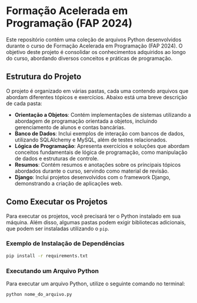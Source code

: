 # Formação Acelerada em Programação (FAP 2024)

Este repositório contém uma coleção de arquivos Python desenvolvidos durante o curso de Formação Acelerada em Programação (FAP 2024). O objetivo deste projeto é consolidar os conhecimentos adquiridos ao longo do curso, abordando diversos conceitos e práticas de programação.

## Estrutura do Projeto

O projeto é organizado em várias pastas, cada uma contendo arquivos que abordam diferentes tópicos e exercícios. Abaixo está uma breve descrição de cada pasta:

- **Orientação a Objetos**: Contém implementações de sistemas utilizando a abordagem de programação orientada a objetos, incluindo gerenciamento de alunos e contas bancárias.
- **Banco de Dados**: Inclui exemplos de interação com bancos de dados, utilizando SQLAlchemy e MySQL, além de testes relacionados.
- **Lógica de Programação**: Apresenta exercícios e soluções que abordam conceitos fundamentais de lógica de programação, como manipulação de dados e estruturas de controle.
- **Resumos**: Contém resumos e anotações sobre os principais tópicos abordados durante o curso, servindo como material de revisão.
- **Django**: Inclui projetos desenvolvidos com o framework Django, demonstrando a criação de aplicações web.

## Como Executar os Projetos

Para executar os projetos, você precisará ter o Python instalado em sua máquina. Além disso, algumas pastas podem exigir bibliotecas adicionais, que podem ser instaladas utilizando o `pip`.

### Exemplo de Instalação de Dependências

```bash
pip install -r requirements.txt
```

### Executando um Arquivo Python

Para executar um arquivo Python, utilize o seguinte comando no terminal:

```bash
python nome_do_arquivo.py
```

